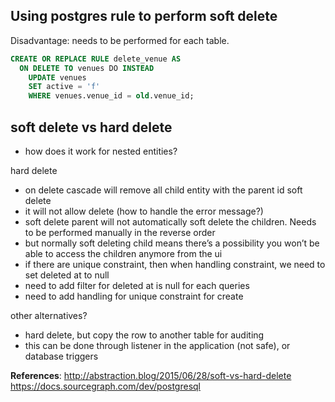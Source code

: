 ## Using postgres rule to perform soft delete

Disadvantage: needs to be performed for each table.

```sql
CREATE OR REPLACE RULE delete_venue AS
  ON DELETE TO venues DO INSTEAD
    UPDATE venues
    SET active = 'f'
    WHERE venues.venue_id = old.venue_id;
```



## soft delete vs hard delete
- how does it work for nested entities?

hard delete
- on delete cascade will remove all child entity with the parent id
soft delete
- it will not allow delete (how to handle the error message?)
- soft delete parent will not automatically soft delete the children. Needs to be performed manually in the reverse order
- but normally soft deleting child means there’s a possibility you won’t be able to access the children anymore from the ui
- if there are unique constraint, then when handling constraint, we need to set deleted at to null
- need to add filter for deleted at is null for each queries
- need to add handling for unique constraint for create

other alternatives?
- hard delete, but copy the row to another table for auditing
- this can be done through listener in the application (not safe), or database triggers


**References**:
http://abstraction.blog/2015/06/28/soft-vs-hard-delete
https://docs.sourcegraph.com/dev/postgresql
